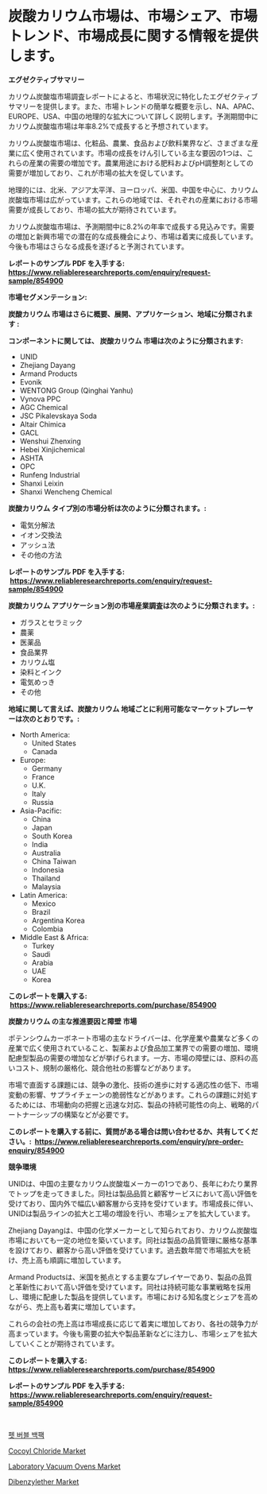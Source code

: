 <p><h1>炭酸カリウム市場は、市場シェア、市場トレンド、市場成長に関する情報を提供します。</h1></p><p><strong>エグゼクティブサマリー</strong></p>
<p><p>カリウム炭酸塩市場調査レポートによると、市場状況に特化したエグゼクティブサマリーを提供します。また、市場トレンドの簡単な概要を示し、NA、APAC、EUROPE、USA、中国の地理的な拡大について詳しく説明します。予測期間中にカリウム炭酸塩市場は年率8.2%で成長すると予想されています。</p><p>カリウム炭酸塩市場は、化粧品、農業、食品および飲料業界など、さまざまな産業に広く使用されています。市場の成長をけん引している主な要因の1つは、これらの産業の需要の増加です。農業用途における肥料およびpH調整剤としての需要が増加しており、これが市場の拡大を促しています。</p><p>地理的には、北米、アジア太平洋、ヨーロッパ、米国、中国を中心に、カリウム炭酸塩市場は広がっています。これらの地域では、それぞれの産業における市場需要が成長しており、市場の拡大が期待されています。</p><p>カリウム炭酸塩市場は、予測期間中に8.2%の年率で成長する見込みです。需要の増加と新興市場での潜在的な成長機会により、市場は着実に成長しています。今後も市場はさらなる成長を遂げると予測されています。</p></p>
<p><strong>レポートのサンプル PDF を入手する: <a href="https://www.reliableresearchreports.com/enquiry/request-sample/854900">https://www.reliableresearchreports.com/enquiry/request-sample/854900</a></strong></p>
<p><strong>市場セグメンテーション:</strong></p>
<p><strong> 炭酸カリウム 市場はさらに概要、展開、アプリケーション、地域に分類されます :</strong></p>
<p><strong>コンポーネントに関しては、 炭酸カリウム 市場は次のように分類されます: &nbsp;</strong></p>
<p><ul><li>UNID</li><li>Zhejiang Dayang</li><li>Armand Products</li><li>Evonik</li><li>WENTONG Group (Qinghai Yanhu)</li><li>Vynova PPC</li><li>AGC Chemical</li><li>JSC Pikalevskaya Soda</li><li>Altair Chimica</li><li>GACL</li><li>Wenshui Zhenxing</li><li>Hebei Xinjichemical</li><li>ASHTA</li><li>OPC</li><li>Runfeng Industrial</li><li>Shanxi Leixin</li><li>Shanxi Wencheng Chemical</li></ul></p>
<p><strong> 炭酸カリウム タイプ別の市場分析は次のように分類されます。:</strong></p>
<p><ul><li>電気分解法</li><li>イオン交換法</li><li>アッシュ法</li><li>その他の方法</li></ul></p>
<p><strong>レポートのサンプル PDF を入手する: &nbsp;<a href="https://www.reliableresearchreports.com/enquiry/request-sample/854900">https://www.reliableresearchreports.com/enquiry/request-sample/854900</a></strong></p>
<p><strong> 炭酸カリウム アプリケーション別の市場産業調査は次のように分類されます。:</strong></p>
<p><ul><li>ガラスとセラミック</li><li>農薬</li><li>医薬品</li><li>食品業界</li><li>カリウム塩</li><li>染料とインク</li><li>電気めっき</li><li>その他</li></ul></p>
<p><strong>地域に関して言えば、炭酸カリウム 地域ごとに利用可能なマーケットプレーヤーは次のとおりです。:</strong></p>
<p><ul>
    <li>
        North America:
        <ul>
            <li>United States</li>
            <li>Canada</li>
        </ul>
    </li>
    <li>
        Europe:
        <ul>
            <li>Germany</li>
            <li>France</li>
            <li>U.K.</li>
            <li>Italy</li>
            <li>Russia</li>
        </ul>
    </li>
    <li>
        Asia-Pacific:
        <ul>
            <li>China</li>
            <li>Japan</li>
            <li>South Korea</li>
            <li>India</li>
            <li>Australia</li>
            <li>China Taiwan</li>
            <li>Indonesia</li>
            <li>Thailand</li>
            <li>Malaysia</li>
        </ul>
    </li>
    <li>
        Latin America:
        <ul>
            <li>Mexico</li>
            <li>Brazil</li>
            <li>Argentina Korea</li>
            <li>Colombia</li>
        </ul>
    </li>
    <li>
        Middle East & Africa:
        <ul>
            <li>Turkey</li>
            <li>Saudi</li>
            <li>Arabia</li>
            <li>UAE</li>
            <li>Korea</li>
        </ul>
    </li>
    </ul></p>
<p><strong>このレポートを購入する: &nbsp;<a href="https://www.reliableresearchreports.com/purchase/854900">https://www.reliableresearchreports.com/purchase/854900</a></strong></p>
<p><strong>炭酸カリウム の主な推進要因と障壁 市場</strong></p>
<p><p>ポテンシウムカーボネート市場の主なドライバーは、化学産業や農業など多くの産業で広く使用されていること、製薬および食品加工業界での需要の増加、環境配慮型製品の需要の増加などが挙げられます。一方、市場の障壁には、原料の高いコスト、規制の厳格化、競合他社の影響などがあります。</p><p>市場で直面する課題には、競争の激化、技術の進歩に対する適応性の低下、市場変動の影響、サプライチェーンの脆弱性などがあります。これらの課題に対処するためには、市場動向の把握と迅速な対応、製品の持続可能性の向上、戦略的パートナーシップの構築などが必要です。</p></p>
<p><strong>このレポートを購入する前に、質問がある場合は問い合わせるか、共有してください。:&nbsp; <a href="https://www.reliableresearchreports.com/enquiry/pre-order-enquiry/854900">https://www.reliableresearchreports.com/enquiry/pre-order-enquiry/854900</a></strong></p>
<p><strong>競争環境</strong></p>
<p><p>UNIDは、中国の主要なカリウム炭酸塩メーカーの1つであり、長年にわたり業界でトップを走ってきました。同社は製品品質と顧客サービスにおいて高い評価を受けており、国内外で幅広い顧客層から支持を受けています。市場成長に伴い、UNIDは製品ラインの拡大と工場の増設を行い、市場シェアを拡大しています。</p><p>Zhejiang Dayangは、中国の化学メーカーとして知られており、カリウム炭酸塩市場においても一定の地位を築いています。同社は製品の品質管理に厳格な基準を設けており、顧客から高い評価を受けています。過去数年間で市場拡大を続け、売上高も順調に増加しています。</p><p>Armand Productsは、米国を拠点とする主要なプレイヤーであり、製品の品質と革新性において高い評価を受けています。同社は持続可能な事業戦略を採用し、環境に配慮した製品を提供しています。市場における知名度とシェアを高めながら、売上高も着実に増加しています。</p><p>これらの会社の売上高は市場成長に応じて着実に増加しており、各社の競争力が高まっています。今後も需要の拡大や製品革新などに注力し、市場シェアを拡大していくことが期待されています。</p></p>
<p><strong>このレポートを購入する: &nbsp; <a href="https://www.reliableresearchreports.com/purchase/854900">https://www.reliableresearchreports.com/purchase/854900</a></strong></p>
<p><strong>レポートのサンプル PDF を入手する: &nbsp;<a href="https://www.reliableresearchreports.com/enquiry/request-sample/854900">https://www.reliableresearchreports.com/enquiry/request-sample/854900</a></strong><strong></strong></p>
<p>&nbsp;</p>
<p><p><a href="https://medium.com/@kennayundt/%EB%B0%98%EB%A0%A4%EB%8F%99%EB%AC%BC-%EB%B2%84%EB%B8%94-%EB%B0%B1%ED%8C%A9-%EC%8B%9C%EC%9E%A5-%EA%B7%9C%EB%AA%A8%EB%8A%94-%EA%B8%80%EB%A1%9C%EB%B2%8C-%EC%82%B0%EC%97%85%EC%97%90%EC%84%9C-%EC%B5%9C%EA%B3%A0%EC%9D%98-%EB%A7%88%EC%BC%80%ED%8C%85-%EC%B1%84%EB%84%90%EC%9D%84-%EB%B3%B4%EC%97%AC%EC%A4%8D%EB%8B%88%EB%8B%A4-0512feaedc6f">펫 버블 백팩</a></p><p><a href="https://extreme-scabiosa-c81.notion.site/Cocoyl-Chloride-Market-Offers-Provide-Insightful-Data-for-the-Time-Period-from-2024-to-2031-and-also-524639fcdda848a1a95674b026486a73">Cocoyl Chloride Market</a></p><p><a href="https://view.publitas.com/reportprime-1/laboratory-vacuum-ovens-market-research-report-reveals-the-latest-trends-and-opportunities-of-this-market-for-period-from-2024-2031/">Laboratory Vacuum Ovens Market</a></p><p><a href="https://adventurous-uranium-ef9.notion.site/Global-Dibenzylether-Market-by-Types-Applications-and-Major-Players-with-Regional-Growth-Rate-Ana-28980c1ecc2846eda9158fc000616dd4">Dibenzylether Market</a></p></p>